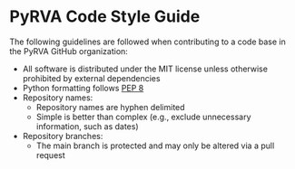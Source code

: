 # PyRVA Code Style Guide

The following guidelines are followed when contributing to a code base in the PyRVA GitHub organization:

- All software is distributed under the MIT license unless otherwise prohibited by external dependencies
- Python formatting follows [PEP 8](https://www.python.org/dev/peps/pep-0008/)
- Repository names:
    - Repository names are hyphen delimited
    - Simple is better than complex (e.g., exclude unnecessary information, such as dates)
- Repository branches:
    - The main branch is protected and may only be altered via a pull request
